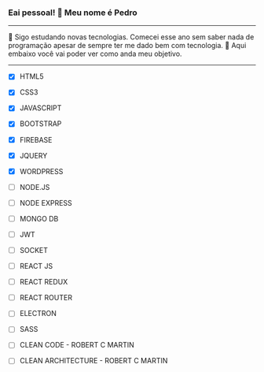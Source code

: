 

### Eai pessoal! 👋 Meu nome é Pedro

<hr> 

💬 Sigo estudando novas tecnologias. Comecei esse ano sem saber nada de programação apesar de sempre ter me dado bem com tecnologia.
🚀 Aqui embaixo você vai poder ver como anda meu objetivo.

<hr>

- [x] HTML5
- [x] CSS3
- [x] JAVASCRIPT
- [x] BOOTSTRAP
- [x] FIREBASE
- [x] JQUERY
- [x] WORDPRESS
- [ ] NODE.JS
- [ ] NODE EXPRESS
- [ ] MONGO DB
- [ ] JWT
- [ ] SOCKET
- [ ] REACT JS
- [ ] REACT REDUX
- [ ] REACT ROUTER
- [ ] ELECTRON
- [ ] SASS
- [ ] CLEAN CODE - ROBERT C MARTIN
- [ ] CLEAN ARCHITECTURE - ROBERT C MARTIN



